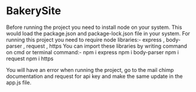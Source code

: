 # BakerySite

Before running the project you need to install node on your system.
This would load the package.json and package-lock.json file in your system.
For running this project you need to require node libraries:-
express , body-parser , request , https 
You can import these libraries by writing command on cmd or terminal
command:- npm i express
npm i body-parser
npm i request
npm i https

You will have an error when running the project, go to the mail chimp documentation and request for api key and make the same update in the app.js file.
